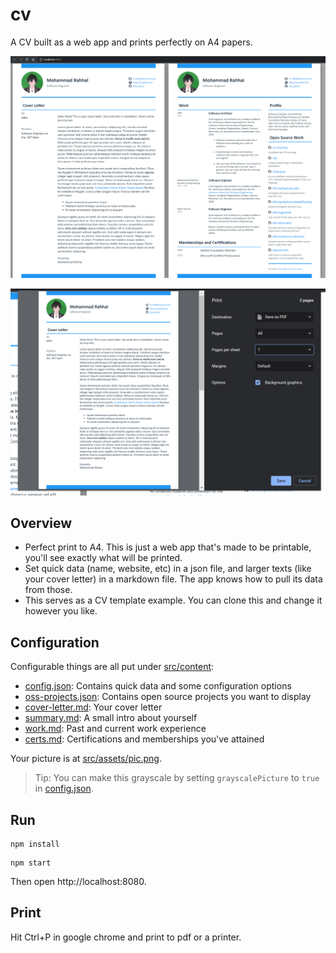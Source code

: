 # cv

A CV built as a web app and prints perfectly on A4 papers.

![img](pics/ss.png)

![img](pics/ss-print.png)

## Overview

- Perfect print to A4. This is just a web app that's made to be printable, you'll see exactly what will be printed.
- Set quick data (name, website, etc) in a json file, and larger texts (like your cover letter) in a markdown file. The app knows how to pull its data from those.
- This serves as a CV template example. You can clone this and change it however you like.

## Configuration

Configurable things are all put under [src/content](src/content):

- [config.json](src/content/config.json): Contains quick data and some configuration options
- [oss-projects.json](src/content/oss-projects.json): Contains open source projects you want to display
- [cover-letter.md](src/content/cover-letter.md): Your cover letter
- [summary.md](src/content/summary.md): A small intro about yourself
- [work.md](src/content/work.md): Past and current work experience
- [certs.md](src/content/certs.md): Certifications and memberships you've attained

Your picture is at [src/assets/pic.png](src/assets/pic.png).

> Tip: You can make this grayscale by setting `grayscalePicture` to `true` in [config.json](src/content/config.json).

## Run
```
npm install
```

```
npm start
```

Then open http://localhost:8080.

## Print

Hit Ctrl+P in google chrome and print to pdf or a printer.
